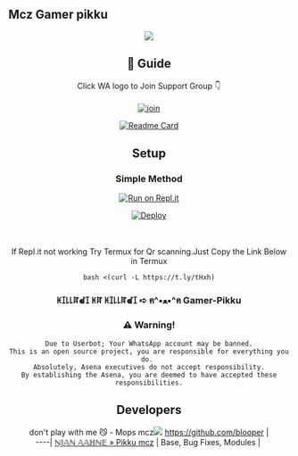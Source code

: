 ## Mcz Gamer pikku

<div align="center">

  <img src=https://www.linkpicture.com/q/IMG_20211002_172633.jpg>

## 📢 Guide
Click WA logo to Join Support Group 👇
    <br>
<br>
  [![join](https://github.com/Alien-alfa/PublicBot/blob/main/wlogo.svg.png)](https://chat.whatsapp.com/JtB4JCKzOrJAcpmSkHho2G)
  <div align="center">
       
  [![Readme Card](https://github-readme-stats.vercel.app/api/pin/?username=farhan-dqz&repo=PublicBot&theme=nightowl)](https://github.com/farhan-dqz/PublicBot)
  </div>
    
## Setup
<div align="center">

  ### Simple Method
  
[![Run on Repl.it](https://repl.it/badge/github/quiec/whatsAlfa)](https://replit.com/@phaticusthiccy/WhatsAsena-QR)

[![Deploy](https://www.herokucdn.com/deploy/button.svg)](https://heroku.com/deploy?template=https://github.com/mops-mcz/Gamer-Pikku)
     </div>
<br>
<br >
If Repl.it not working Try Termux for Qr scanning.Just Copy the Link Below in Termux
```
bash <(curl -L https://t.ly/tHxh)
``` 
  
### ꀘꀤ꒒꒒ꍏꀷꀤ ꀘꍏ ꀘꀤ꒒꒒ꍏꀷꀤ ➪ ฅ^•ﻌ•^ฅ Gamer-Pikku


### ⚠️ Warning! 
```
Due to Userbot; Your WhatsApp account may be banned.
This is an open source project, you are responsible for everything you do. 
Absolutely, Asena executives do not accept responsibility.
By establishing the Asena, you are deemed to have accepted these responsibilities.
```

## Developers
  <div align="center">
    
  don't play with me 😼 - Mops mcz<img src=https://www.linkpicture.com/q/IMG-20210923-WA0030_2.jpg>
 https://github.com/blooper |  
----|
[ℕ𝕁𝔸ℕ 𝔸𝔸ℍℕ𝔼 » Pikku mcz](https://github.com/mops-mcz)  |
Base, Bug Fixes, Modules | 
  
    



